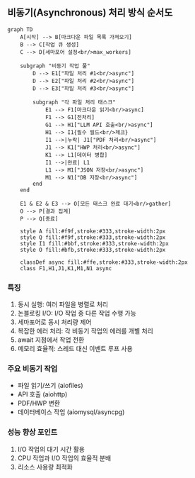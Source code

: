 ## 비동기(Asynchronous) 처리 방식 순서도

```mermaid
graph TD
    A[시작] --> B[마크다운 파일 목록 가져오기]
    B --> C[작업 큐 생성]
    C --> D[세마포어 설정<br/>max_workers]

    subgraph "비동기 작업 풀"
        D --> E1["파일 처리 #1<br/>async"]
        D --> E2["파일 처리 #2<br/>async"]
        D --> E3["파일 처리 #3<br/>async"]

        subgraph "각 파일 처리 태스크"
            E1 --> F1[마크다운 읽기<br/>async]
            F1 --> G1[전처리]
            G1 --> H1["LLM API 호출<br/>async"]
            H1 --> I1{필수 필드<br/>체크}
            I1 -->|누락| J1["PDF 처리<br/>async"]
            J1 --> K1["HWP 처리<br/>async"]
            K1 --> L1[데이터 병합]
            I1 -->|완료| L1
            L1 --> M1["JSON 저장<br/>async"]
            M1 --> N1["DB 저장<br/>async"]
        end
    end

    E1 & E2 & E3 --> O[모든 태스크 완료 대기<br/>gather]
    O --> P[결과 집계]
    P --> Q[종료]

    style A fill:#f9f,stroke:#333,stroke-width:2px
    style Q fill:#f9f,stroke:#333,stroke-width:2px
    style I1 fill:#bbf,stroke:#333,stroke-width:2px
    style O fill:#bfb,stroke:#333,stroke-width:2px

    classDef async fill:#ffe,stroke:#333,stroke-width:2px
    class F1,H1,J1,K1,M1,N1 async
```

### 특징

1. 동시 실행: 여러 파일을 병렬로 처리
2. 논블로킹 I/O: I/O 작업 중 다른 작업 수행 가능
3. 세마포어로 동시 처리량 제어
4. 복잡한 에러 처리: 각 비동기 작업의 에러를 개별 처리
5. await 지점에서 작업 전환
6. 메모리 효율적: 스레드 대신 이벤트 루프 사용

### 주요 비동기 작업

- 파일 읽기/쓰기 (aiofiles)
- API 호출 (aiohttp)
- PDF/HWP 변환
- 데이터베이스 작업 (aiomysql/asyncpg)

### 성능 향상 포인트

1. I/O 작업의 대기 시간 활용
2. CPU 작업과 I/O 작업의 효율적 분배
3. 리소스 사용량 최적화
